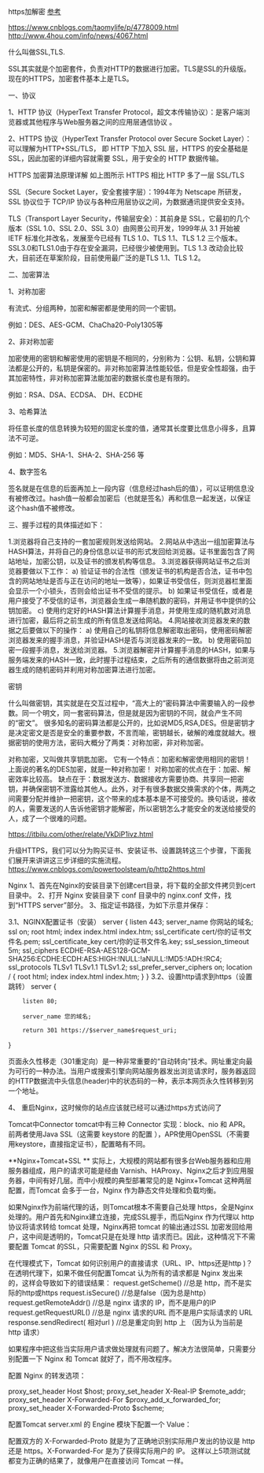 https加解密
[参考](https://segmentfault.com/a/1190000017544854)


https://www.cnblogs.com/taomylife/p/4778009.html
http://www.4hou.com/info/news/4067.html




什么叫做SSL,TLS.

SSL其实就是个加密套件，负责对HTTP的数据进行加密。TLS是SSL的升级版。现在的HTTPS，加密套件基本上是TLS。


一、协议

1、HTTP 协议（HyperText Transfer Protocol，超文本传输协议）：是客户端浏览器或其他程序与Web服务器之间的应用层通信协议 。

2、HTTPS 协议（HyperText Transfer Protocol over Secure Socket Layer）：可以理解为HTTP+SSL/TLS， 即 HTTP 下加入 SSL 层，HTTPS 的安全基础是 SSL，因此加密的详细内容就需要 SSL，用于安全的 HTTP 数据传输。

HTTPS 加密算法原理详解
    如上图所示  HTTPS 相比 HTTP 多了一层 SSL/TLS

SSL（Secure Socket Layer，安全套接字层）：1994年为 Netscape 所研发，SSL 协议位于 TCP/IP 协议与各种应用层协议之间，为数据通讯提供安全支持。

TLS（Transport Layer Security，传输层安全）：其前身是 SSL，它最初的几个版本（SSL 1.0、SSL 2.0、SSL 3.0）由网景公司开发，1999年从 3.1 开始被 IETF 标准化并改名，发展至今已经有 TLS 1.0、TLS 1.1、TLS 1.2 三个版本。SSL3.0和TLS1.0由于存在安全漏洞，已经很少被使用到。TLS 1.3 改动会比较大，目前还在草案阶段，目前使用最广泛的是TLS 1.1、TLS 1.2。





二、加密算法

1、对称加密

有流式、分组两种，加密和解密都是使用的同一个密钥。

例如：DES、AES-GCM、ChaCha20-Poly1305等

2、非对称加密

加密使用的密钥和解密使用的密钥是不相同的，分别称为：公钥、私钥，公钥和算法都是公开的，私钥是保密的。非对称加密算法性能较低，但是安全性超强，由于其加密特性，非对称加密算法能加密的数据长度也是有限的。

例如：RSA、DSA、ECDSA、 DH、ECDHE

3、哈希算法

将任意长度的信息转换为较短的固定长度的值，通常其长度要比信息小得多，且算法不可逆。

例如：MD5、SHA-1、SHA-2、SHA-256 等

4、数字签名

签名就是在信息的后面再加上一段内容（信息经过hash后的值），可以证明信息没有被修改过。hash值一般都会加密后（也就是签名）再和信息一起发送，以保证这个hash值不被修改。







三、握手过程的具体描述如下：


1.浏览器将自己支持的一套加密规则发送给网站。 
2.网站从中选出一组加密算法与HASH算法，并将自己的身份信息以证书的形式发回给浏览器。证书里面包含了网站地址，加密公钥，以及证书的颁发机构等信息。 
3.浏览器获得网站证书之后浏览器要做以下工作： 
a) 验证证书的合法性（颁发证书的机构是否合法，证书中包含的网站地址是否与正在访问的地址一致等），如果证书受信任，则浏览器栏里面会显示一个小锁头，否则会给出证书不受信的提示。 
b) 如果证书受信任，或者是用户接受了不受信的证书，浏览器会生成一串随机数的密码，并用证书中提供的公钥加密。 
c) 使用约定好的HASH算法计算握手消息，并使用生成的随机数对消息进行加密，最后将之前生成的所有信息发送给网站。 
4.网站接收浏览器发来的数据之后要做以下的操作： 
a) 使用自己的私钥将信息解密取出密码，使用密码解密浏览器发来的握手消息，并验证HASH是否与浏览器发来的一致。 
b) 使用密码加密一段握手消息，发送给浏览器。 
5.浏览器解密并计算握手消息的HASH，如果与服务端发来的HASH一致，此时握手过程结束，之后所有的通信数据将由之前浏览器生成的随机密码并利用对称加密算法进行加密。


















密钥

什么叫做密钥，其实就是在交互过程中，“高大上的”密码算法中需要输入的一段参数。同一个明文，同一套密码算法，但是就是因为密钥的不同，就会产生不同的“密文”。 
很多知名的密码算法都是公开的，比如说MD5,RSA,DES。但是密钥才是决定密文是否是安全的重要参数，不言而喻，密钥越长，破解的难度就越大。根据密钥的使用方法，密码大概分了两类：对称加密，非对称加密。





对称加密，又叫做共享钥匙加密。 
它有一个特点：加密和解密使用相同的密钥！上面说的著名的DES加密，就是一种对称加密！ 
对称加密的优点在于：加密、解密效率比较高。
缺点在于：数据发送方、数据接收方需要协商、共享同一把密钥，并确保密钥不泄露给其他人。此外，对于有很多数据交换需求的个体，两两之间需要分配并维护一把密钥，这个带来的成本基本是不可接受的。换句话说，接收的人，需要发送的人告诉他密钥才能解密，所以密钥怎么才能安全的发送给接受的人，成了一个很难的问题。








https://itbilu.com/other/relate/VkDiP1ivz.html






升级HTTPS，我们可以分为购买证书、安装证书、设置跳转这三个步骤，下面我们展开来讲讲这三步详细的实施流程。
https://www.cnblogs.com/powertoolsteam/p/http2https.html


Nginx
1、首先在Nginx的安装目录下创建cert目录，将下载的全部文件拷贝到cert目录中。
2、打开 Nginx 安装目录下 conf 目录中的 nginx.conf 文件，找到“HTTPS server”部分。
3、指定证书路径，为如下示意并保存：

3.1、NGINX配置证书（安装）
server {
    listen 443;
    server_name 你网站的域名;
    ssl on;
    root html;
    index index.html index.htm;
    ssl_certificate   cert/你的证书文件名.pem;
    ssl_certificate_key  cert/你的证书文件名.key;
    ssl_session_timeout 5m;
    ssl_ciphers ECDHE-RSA-AES128-GCM-SHA256:ECDHE:ECDH:AES:HIGH:!NULL:!aNULL:!MD5:!ADH:!RC4;
    ssl_protocols TLSv1 TLSv1.1 TLSv1.2;
    ssl_prefer_server_ciphers on;
    location / {
        root html;
        index index.html index.htm;
    }
}
3.2、设置http请求到https（设置跳转）
server {
 
        listen 80;
 
        server_name 您的域名;
 
        return 301 https://$server_name$request_uri;
 
}

页面永久性移走（301重定向）是一种非常重要的“自动转向”技术。网址重定向最为可行的一种办法。当用户或搜索引擎向网站服务器发出浏览请求时，服务器返回的HTTP数据流中头信息(header)中的状态码的一种，表示本网页永久性转移到另一个地址。

4、 重启Nginx，这时候你的站点应该就已经可以通过https方式访问了




Tomcat中Connector
tomcat中有三种 Connector 实现：block、nio 和 APR。前两者使用Java SSL（这需要 keystore 的配置 ），APR使用OpenSSL（不需要用keystore，直接指定证书），配置略有不同。

**Nginx+Tomcat+SSL
**
实际上，大规模的网站都有很多台Web服务器和应用服务器组成，用户的请求可能是经由 Varnish、HAProxy、Nginx之后才到应用服务器，中间有好几层。而中小规模的典型部署常见的是 Nginx+Tomcat 这种两层配置，而Tomcat 会多于一台，Nginx 作为静态文件处理和负载均衡。

如果Nginx作为前端代理的话，则Tomcat根本不需要自己处理 https，全是Nginx处理的。用户首先和Nginx建立连接，完成SSL握手，而后Nginx 作为代理以 http 协议将请求转给 tomcat 处理，Nginx再把 tomcat 的输出通过SSL 加密发回给用户，这中间是透明的，Tomcat只是在处理 http 请求而已。因此，这种情况下不需要配置 Tomcat 的SSL，只需要配置 Nginx 的SSL 和 Proxy。

在代理模式下，Tomcat 如何识别用户的直接请求（URL、IP、https还是http )？
在透明代理下，如果不做任何配置Tomcat 认为所有的请求都是 Nginx 发出来的，这样会导致如下的错误结果：
request.getScheme() //总是 http，而不是实际的http或https
request.isSecure() //总是false（因为总是http）
request.getRemoteAddr() //总是 nginx 请求的 IP，而不是用户的IP
request.getRequestURL() //总是 nginx 请求的URL 而不是用户实际请求的 URL
response.sendRedirect( 相对url ) //总是重定向到 http 上 （因为认为当前是 http 请求）

如果程序中把这些当实际用户请求做处理就有问题了。解决方法很简单，只需要分别配置一下 Nginx 和 Tomcat 就好了，而不用改程序。

配置 Nginx 的转发选项：

proxy_set_header Host $host;
proxy_set_header X-Real-IP $remote_addr;
proxy_set_header X-Forwarded-For $proxy_add_x_forwarded_for;
proxy_set_header X-Forwarded-Proto $scheme;

配置Tomcat server.xml 的 Engine 模块下配置一个 Value：
<Valve className="org.apache.catalina.valves.RemoteIpValve" remoteIpHeader="X-Forwarded-For" protocolHeader="X-Forwarded-Proto" protocolHeaderHttpsValue="https"/>

配置双方的 X-Forwarded-Proto 就是为了正确地识别实际用户发出的协议是 http 还是 https。X-Forwarded-For 是为了获得实际用户的 IP。
这样以上5项测试就都变为正确的结果了，就像用户在直接访问 Tomcat 一样。




